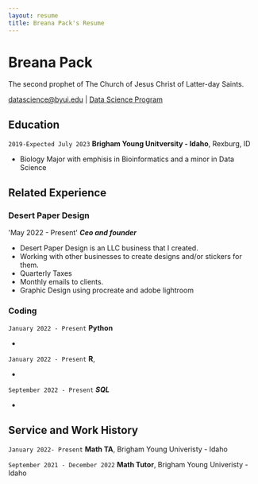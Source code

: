 ```yaml
---
layout: resume
title: Breana Pack's Resume
---
```

# Breana Pack
The second prophet of The Church of Jesus Christ of Latter-day Saints.

<div id="webaddress">
<a href="datascience@byui.edu">datascience@byui.edu</a>
| <a href="https://byuidatascience.github.io/development.html">Data Science Program</a>
</div>

<!-- https://www.monique.tech/the-art-of-markdown -->


## Education

`2019-Expected July 2023`
__Brigham Young Unitversity - Idaho__, Rexburg, ID

- Biology Major with emphisis in Bioinformatics and a minor in Data Science



## Related Experience

### Desert Paper Design
'May 2022 - Present'
___Ceo and founder___

- Desert Paper Design is an LLC business that I created. 
- Working with other businesses to create designs and/or stickers for them.
- Quarterly Taxes
- Monthly emails to clients.
- Graphic Design using procreate and adobe lightroom



### Coding

`January 2022 - Present`
__Python__

- 

`January 2022 - Present`
__R__, 

- 

`September 2022 - Present`
___SQL___

- 

## Service and Work History

`January 2022- Present`
__Math TA__, Brigham Young Univeristy - Idaho

`September 2021 - December 2022`
__Math Tutor__, Brigham Young Univeristy - Idaho




<!-- ### Footer

Last updated: May 2013 -->


